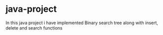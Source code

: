 # java-project
In this java project i have implemented Binary search tree along with insert, delete and search functions

